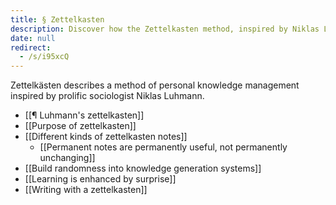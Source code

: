 ```yaml
---
title: § Zettelkasten
description: Discover how the Zettelkasten method, inspired by Niklas Luhmann, enhances personal knowledge management and learning through organized notes and creative surprise.
date: null
redirect:
  - /s/i95xcQ
---
```


Zettelkästen describes a method of personal knowledge management inspired by prolific sociologist Niklas Luhmann.

- [[¶ Luhmann's zettelkasten]]
- [[Purpose of zettelkasten]]
- [[Different kinds of zettelkasten notes]]
  - [[Permanent notes are permanently useful, not permanently unchanging]]
- [[Build randomness into knowledge generation systems]]
- [[Learning is enhanced by surprise]]
- [[Writing with a zettelkasten]]
